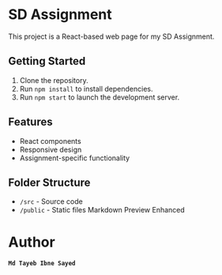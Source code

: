 # SD Assignment

This project is a React-based web page for my SD Assignment.

## Getting Started

1. Clone the repository.
2. Run `npm install` to install dependencies.
3. Run `npm start` to launch the development server.

## Features

- React components
- Responsive design
- Assignment-specific functionality

## Folder Structure

- `/src` - Source code
- `/public` - Static files
  Markdown Preview Enhanced

# Author

#### `Md Tayeb Ibne Sayed`
